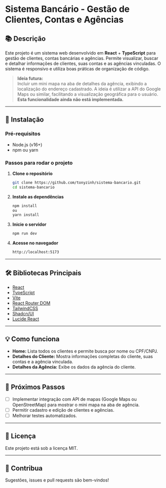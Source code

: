 # Sistema Bancário - Gestão de Clientes, Contas e Agências

## 📚 Descrição

Este projeto é um sistema web desenvolvido em **React** + **TypeScript** para gestão de clientes, contas bancárias e agências. Permite visualizar, buscar e detalhar informações de clientes, suas contas e as agências vinculadas. O sistema é responsivo e utiliza boas práticas de organização de código.

> **Ideia futura:**  
> Incluir um mini mapa na aba de detalhes da agência, exibindo a localização do endereço cadastrado. A ideia é utilizar a API do Google Maps ou similar, facilitando a visualização geográfica para o usuário.  
> **Esta funcionalidade ainda não está implementada.**

---

## 🚀 Instalação

### Pré-requisitos

- Node.js (v16+)
- npm ou yarn

### Passos para rodar o projeto

1. **Clone o repositório**
   
   ```bash
   git clone https://github.com/tonyzinh/sistema-bancario.git
   cd sistema-bancario
   ```
2. **Instale as dependências**
   
   ```bash
   npm install
   ou
   yarn install
   ```
3. **Inicie o servidor**
   
   ```bash
   npm run dev
   ```
4. **Acesse no navegador**
   ```bash
   http://localhost:5173
   ```
   
---

## 🛠️ Bibliotecas Principais

- [React](https://react.dev/)  
- [TypeScript](https://www.typescriptlang.org/)  
- [Vite](https://vitejs.dev/)  
- [React Router DOM](https://reactrouter.com/)  
- [TailwindCSS](https://tailwindcss.com/)  
- [Shadcn/UI](https://ui.shadcn.com/)  
- [Lucide React](https://lucide.dev/)  

---

## 💡 Como funciona

- **Home:** Lista todos os clientes e permite busca por nome ou CPF/CNPJ.
- **Detalhes do Cliente:** Mostra informações completas do cliente, suas contas e a agência vinculada.
- **Detalhes da Agência:** Exibe os dados da agência do cliente.

---

## 🔮 Próximos Passos

- [ ] Implementar integração com API de mapas (Google Maps ou OpenStreetMap) para mostrar o mini mapa na aba de agência.
- [ ] Permitir cadastro e edição de clientes e agências.
- [ ] Melhorar testes automatizados.

---

## 📄 Licença

Este projeto está sob a licença MIT.

---

## 🤝 Contribua

Sugestões, issues e pull requests são bem-vindos!
